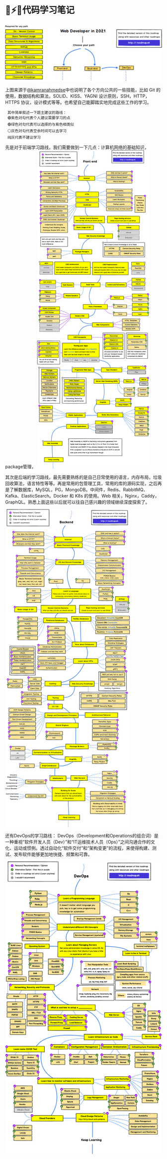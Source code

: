 # 🐙⚡🐱代码学习笔记
  
![intro](/img/intro.png)

上图来源于[@kamranahmedse](https://github.com/kamranahmedse)中也说明了各个方向公共的一些技能，比如 Git 的使用，数据结构和算法，SOLID、KISS、YAGNI 设计原则，SSH，HTTP，HTTPS 协议，设计模式等等。也希望自己能脚踏实地完成这些工作的学习。

     其中简单叙述一下题主建议的路线：
     🟣紫色对勾代表个人建议需要学习的点
     🟢绿色对勾代表可以选择的与紫色相类似
     ⚪灰色对勾代表空余时间可以去学习
     纯灰代表不建议学习

先是对于前端学习路线，我们需要做到一下几点：计算机网络的基础知识，package管理，
![frontend](/img/frontend.png)


其次是后端的学习路线，最先需要熟练的是自己日常使用的语言，内存布局，垃圾回收算法，语言特性等等。再是常用的包管理工具，常用的库的源码实现，之后再是了解数据库，MySQL，PG，MongoDB。中间件，Redis、RabbitMQ、Kafka、ElasticSearch。Docker 和 K8s 的使用。Web 相关，Nginx，Caddy，GraphQL。熟悉上面这些以后就可以往自己感兴趣的领域继续深度探索了。

![backend](/img/backend.png)


还有DevOps的学习路线：
DevOps（Development和Operations的组合词）是一种重视“软件开发人员（Dev）”和“IT运维技术人员（Ops）”之间沟通合作的文化、运动或惯例。透过自动化“软件交付”和“架构变更”的流程，来使得构建、测试、发布软件能够更加地快捷、频繁和可靠。

![devops](/img/devops.png)
